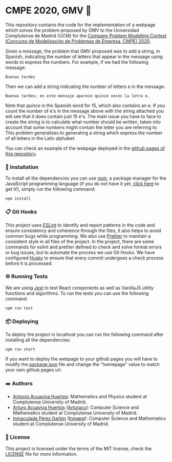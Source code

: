# CMPE 2020, GMV 🚀

This repository contains the code for the implementation of a webpage which solves the problem proposed by GMV to the Universidad Complutense de Madrid (UCM) for the [Company Problem Modelling Contest (Concurso de Modelización de Problemas de Empresa, CMPE) 2020](https://matematicas.ucm.es/modelizacion-de-problemas-de-empresas). 

Given a message, the problem that GMV proposed was to add a string, in Spanish, indicating the number of letters that appear in the message using words to express the numbers. For example, if we had the following message:
```
Buenas tardes
```
Then we can add a string indicating the number of letters e in the message:
```
Buenas tardes; en este mensaje aparece quince veces la letra e.
```
Note that _quince_ is the Spanish word for 15, which also contains an e. If you count the number of e's in the message above with the string attached you will see that it does contain just 15 e's. The main issue you have to face to create the string is to calculate what number should be written, taken into account that some numbers might contain the letter you are referring to. This problem generalizes to generating a string which express the number of all letters in the Latin alphabet. 

You can check an example of the webpage deployed in the [github pages of this repository](https://Team-e-motion.github.io/CMPE-GMV-2020). 

### 🔧 Installation
To install all the dependencies you can use [npm](https://www.npmjs.com/), a package manager for the JavaScript programming language (if you do not have it yet, [click here](https://www.npmjs.com/get-npm) to get it!), simply run the following command:
```
npm install 
```

### 📋 Git Hooks
This project uses [ESLint](https://eslint.org/) to identify and report patterns in the code and ensure consistency and coherence through the files, it also helps to avoid common bugs while programming. We also use [Prettier](https://prettier.io/) to maintain a consistent style in all files of the project. In the project, there are some commands for eslint and prettier defined to check and solve format errors or bug issues, but to automate the process we use Git Hooks. We have configured [Husky](https://typicode.github.io/husky/#/) to ensure that every commit undergoes a check process before it is processed. 

### ⚙️ Running Tests 
We are using [Jest](https://jestjs.io/) to test React components as well as VanillaJS utility functions and algorithms. To run the tests you can use the following command:
```
npm run test 
```

### 📦 Deploying 
To deploy the project in localhost you can run the following command after installing all the dependencies:
```
npm run start 
```
If you want to deploy the webpage to your github pages you will have to modify the [package.json](https://github.com/Team-e-motion/CMPE-GMV-2020/blob/main/package.json) file and change the "homepage" value to match your own github pages url.

### ✒️ Authors 

 - [Antonio Acuaviva Huertos](https://www.linkedin.com/in/antonio-acuaviva): Mathematics and Physics student at Complutense University of Madrid.
 - [Arturo Acuaviva Huertos](https://www.linkedin.com/in/arturo-acuaviva) ([Arturacu](https://github.com/Arturacu)): Computer Science and Mathematics student at Complutense University of Madrid.
 - [Inmaculada Pérez Garbín](https://es.linkedin.com/in/inmaculada-perez-garbin/es-es) ([Inmapg](https://github.com/Inmapg)): Computer Science and Mathematics student at Complutense University of Madrid.
 
### 📄 License 
This project is licensed under the terms of the MIT license, check the [LICENSE](https://github.com/Team-e-motion/CMPE-GMV-2020/blob/main/LICENSE) file for more information.
